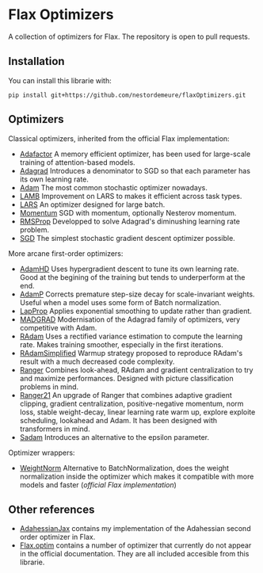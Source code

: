 # Flax Optimizers

A collection of optimizers for Flax.
The repository is open to pull requests.

## Installation

You can install this librarie with:

```
pip install git+https://github.com/nestordemeure/flaxOptimizers.git
```

## Optimizers

Classical optimizers, inherited from the official Flax implementation:

- [Adafactor](https://arxiv.org/abs/1804.04235) A memory efficient optimizer, has been used for large-scale training of attention-based models.
- [Adagrad](https://www.jmlr.org/papers/volume12/duchi11a/duchi11a.pdf) Introduces a denominator to SGD so that each parameter has its own learning rate.
- [Adam](https://arxiv.org/abs/1412.6980) The most common stochastic optimizer nowadays.
- [LAMB](https://arxiv.org/abs/1904.00962) Improvement on LARS to makes it efficient across task types.
- [LARS](https://arxiv.org/abs/1708.03888) An optimizer designed for large batch.
- [Momentum](https://en.wikipedia.org/wiki/Stochastic_gradient_descent#Momentum) SGD with momentum, optionally Nesterov momentum.
- [RMSProp](http://www.cs.toronto.edu/~tijmen/csc321/slides/lecture_slides_lec6.pdf) Developped to solve Adagrad's diminushing learning rate problem. 
- [SGD](https://en.wikipedia.org/wiki/Stochastic_gradient_descent) The simplest stochastic gradient descent optimizer possible.

More arcane first-order optimizers:

- [AdamHD](https://arxiv.org/abs/1703.04782) Uses hypergradient descent to tune its own learning rate. Good at the begining of the training but tends to underperform at the end.
- [AdamP](https://arxiv.org/abs/2006.08217v2) Corrects premature step-size decay for scale-invariant weights. Useful when a model uses some form of Batch normalization.
- [LapProp](https://arxiv.org/abs/2002.04839) Applies exponential smoothing to update rather than gradient.
- [MADGRAD](https://arxiv.org/abs/2101.11075) Modernisation of the Adagrad family of optimizers, very competitive with Adam.
- [RAdam](https://arxiv.org/abs/1908.03265) Uses a rectified variance estimation to compute the learning rate. Makes training smoother, especially in the first iterations.
- [RAdamSimplified](https://arxiv.org/abs/1910.04209) Warmup strategy proposed to reproduce RAdam's result with a much decreased code complexity.
- [Ranger](https://github.com/lessw2020/Ranger-Deep-Learning-Optimizer) Combines look-ahead, RAdam and gradient centralization to try and maximize performances. Designed with picture classification problems in mind.
- [Ranger21](https://arxiv.org/abs/2106.13731) An upgrade of Ranger that combines adaptive gradient clipping, gradient centralization, positive-negative momentum, norm loss, stable weight-decay, linear learning rate warm up, explore exploite scheduling, lookahead and Adam. It has been designed with transformers in mind.
- [Sadam](https://arxiv.org/abs/1908.00700) Introduces an alternative to the epsilon parameter.

<!--
work in progress:
- [AdaRem](https://arxiv.org/abs/2010.11041v1) Reduce oscilations in update vector.
-->

Optimizer wrappers:

- [WeightNorm](https://arxiv.org/abs/1602.07868) Alternative to BatchNormalization, does the weight normalization inside the optimizer which makes it compatible with more models and faster (*official Flax implementation*)

## Other references

- [AdahessianJax](https://github.com/nestordemeure/AdaHessianJax) contains my implementation of the Adahessian second order optimizer in Flax.
- [Flax.optim](https://github.com/google/flax/tree/master/flax/optim) contains a number of optimizer that currently do not appear in the official documentation. They are all included accesible from this librarie.
